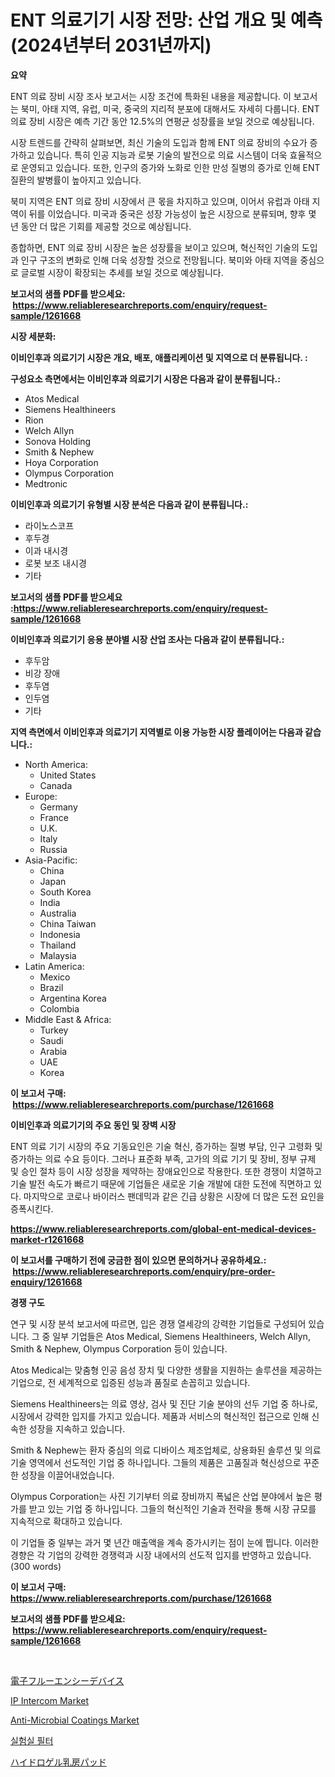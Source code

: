 <p><h1>ENT 의료기기 시장 전망: 산업 개요 및 예측 (2024년부터 2031년까지)</h1></p><p><strong>요약</strong></p>
<p><p>ENT 의료 장비 시장 조사 보고서는 시장 조건에 특화된 내용을 제공합니다. 이 보고서는 북미, 아태 지역, 유럽, 미국, 중국의 지리적 분포에 대해서도 자세히 다룹니다. ENT 의료 장비 시장은 예측 기간 동안 12.5%의 연평균 성장률을 보일 것으로 예상됩니다.</p><p>시장 트렌드를 간략히 살펴보면, 최신 기술의 도입과 함께 ENT 의료 장비의 수요가 증가하고 있습니다. 특히 인공 지능과 로봇 기술의 발전으로 의료 시스템이 더욱 효율적으로 운영되고 있습니다. 또한, 인구의 증가와 노화로 인한 만성 질병의 증가로 인해 ENT 질환의 발병률이 높아지고 있습니다.</p><p>북미 지역은 ENT 의료 장비 시장에서 큰 몫을 차지하고 있으며, 이어서 유럽과 아태 지역이 뒤를 이었습니다. 미국과 중국은 성장 가능성이 높은 시장으로 분류되며, 향후 몇 년 동안 더 많은 기회를 제공할 것으로 예상됩니다.</p><p>종합하면, ENT 의료 장비 시장은 높은 성장률을 보이고 있으며, 혁신적인 기술의 도입과 인구 구조의 변화로 인해 더욱 성장할 것으로 전망됩니다. 북미와 아태 지역을 중심으로 글로벌 시장이 확장되는 추세를 보일 것으로 예상됩니다.</p></p>
<p><strong>보고서의 샘플 PDF를 받으세요: &nbsp;<a href="https://www.reliableresearchreports.com/enquiry/request-sample/1261668">https://www.reliableresearchreports.com/enquiry/request-sample/1261668</a></strong></p>
<p><strong>시장 세분화:</strong></p>
<p><strong> 이비인후과 의료기기 시장은 개요, 배포, 애플리케이션 및 지역으로 더 분류됩니다. :</strong></p>
<p><strong>구성요소 측면에서는 이비인후과 의료기기 시장은 다음과 같이 분류됩니다.:</strong></p>
<p><ul><li>Atos Medical</li><li>Siemens Healthineers</li><li>Rion</li><li>Welch Allyn</li><li>Sonova Holding</li><li>Smith & Nephew</li><li>Hoya Corporation</li><li>Olympus Corporation</li><li>Medtronic</li></ul></p>
<p><strong> 이비인후과 의료기기 유형별 시장 분석은 다음과 같이 분류됩니다.:</strong></p>
<p><ul><li>라이노스코프</li><li>후두경</li><li>이과 내시경</li><li>로봇 보조 내시경</li><li>기타</li></ul></p>
<p><strong>보고서의 샘플 PDF를 받으세요 :<a href="https://www.reliableresearchreports.com/enquiry/request-sample/1261668">https://www.reliableresearchreports.com/enquiry/request-sample/1261668</a></strong></p>
<p><strong> 이비인후과 의료기기 응용 분야별 시장 산업 조사는 다음과 같이 분류됩니다.:</strong></p>
<p><ul><li>후두암</li><li>비강 장애</li><li>후두염</li><li>인두염</li><li>기타</li></ul></p>
<p><strong>지역 측면에서 이비인후과 의료기기 지역별로 이용 가능한 시장 플레이어는 다음과 같습니다.:</strong></p>
<p><ul>
    <li>
        North America:
        <ul>
            <li>United States</li>
            <li>Canada</li>
        </ul>
    </li>
    <li>
        Europe:
        <ul>
            <li>Germany</li>
            <li>France</li>
            <li>U.K.</li>
            <li>Italy</li>
            <li>Russia</li>
        </ul>
    </li>
    <li>
        Asia-Pacific:
        <ul>
            <li>China</li>
            <li>Japan</li>
            <li>South Korea</li>
            <li>India</li>
            <li>Australia</li>
            <li>China Taiwan</li>
            <li>Indonesia</li>
            <li>Thailand</li>
            <li>Malaysia</li>
        </ul>
    </li>
    <li>
        Latin America:
        <ul>
            <li>Mexico</li>
            <li>Brazil</li>
            <li>Argentina Korea</li>
            <li>Colombia</li>
        </ul>
    </li>
    <li>
        Middle East & Africa:
        <ul>
            <li>Turkey</li>
            <li>Saudi</li>
            <li>Arabia</li>
            <li>UAE</li>
            <li>Korea</li>
        </ul>
    </li>
    </ul></p>
<p><strong>이 보고서 구매: &nbsp;<a href="https://www.reliableresearchreports.com/purchase/1261668">https://www.reliableresearchreports.com/purchase/1261668</a></strong></p>
<p><strong>이비인후과 의료기기의 주요 동인 및 장벽 시장</strong></p>
<p><p>ENT 의료 기기 시장의 주요 기동요인은 기술 혁신, 증가하는 질병 부담, 인구 고령화 및 증가하는 의료 수요 등이다. 그러나 표준화 부족, 고가의 의료 기기 및 장비, 정부 규제 및 승인 절차 등이 시장 성장을 제약하는 장애요인으로 작용한다. 또한 경쟁이 치열하고 기술 발전 속도가 빠르기 때문에 기업들은 새로운 기술 개발에 대한 도전에 직면하고 있다. 마지막으로 코로나 바이러스 팬데믹과 같은 긴급 상황은 시장에 더 많은 도전 요인을 증폭시킨다.</p></p>
<p><strong><a href="https://www.reliableresearchreports.com/global-ent-medical-devices-market-r1261668">https://www.reliableresearchreports.com/global-ent-medical-devices-market-r1261668</a></strong></p>
<p><strong>이 보고서를 구매하기 전에 궁금한 점이 있으면 문의하거나 공유하세요.: &nbsp;<a href="https://www.reliableresearchreports.com/enquiry/pre-order-enquiry/1261668">https://www.reliableresearchreports.com/enquiry/pre-order-enquiry/1261668</a></strong></p>
<p><strong>경쟁 구도</strong></p>
<p><p>연구 및 시장 분석 보고서에 따르면, 입은 경쟁 열세강의 강력한 기업들로 구성되어 있습니다. 그 중 일부 기업들은 Atos Medical, Siemens Healthineers, Welch Allyn, Smith & Nephew, Olympus Corporation 등이 있습니다. </p><p>Atos Medical는 맞춤형 인공 음성 장치 및 다양한 생활을 지원하는 솔루션을 제공하는 기업으로, 전 세계적으로 입증된 성능과 품질로 손꼽히고 있습니다.</p><p>Siemens Healthineers는 의료 영상, 검사 및 진단 기술 분야의 선두 기업 중 하나로, 시장에서 강력한 입지를 가지고 있습니다. 제품과 서비스의 혁신적인 접근으로 인해 신속한 성장을 지속하고 있습니다.</p><p>Smith & Nephew는 환자 중심의 의료 디바이스 제조업체로, 상용화된 솔루션 및 의료 기술 영역에서 선도적인 기업 중 하나입니다. 그들의 제품은 고품질과 혁신성으로 꾸준한 성장을 이끌어내었습니다.</p><p>Olympus Corporation는 사진 기기부터 의료 장비까지 폭넓은 산업 분야에서 높은 평가를 받고 있는 기업 중 하나입니다. 그들의 혁신적인 기술과 전략을 통해 시장 규모를 지속적으로 확대하고 있습니다.</p><p>이 기업들 중 일부는 과거 몇 년간 매출액을 계속 증가시키는 점이 눈에 띕니다. 이러한 경향은 각 기업의 강력한 경쟁력과 시장 내에서의 선도적 입지를 반영하고 있습니다. (300 words)</p></p>
<p><strong>이 보고서 구매: &nbsp; <a href="https://www.reliableresearchreports.com/purchase/1261668">https://www.reliableresearchreports.com/purchase/1261668</a></strong></p>
<p><strong>보고서의 샘플 PDF를 받으세요: &nbsp;<a href="https://www.reliableresearchreports.com/enquiry/request-sample/1261668">https://www.reliableresearchreports.com/enquiry/request-sample/1261668</a></strong><strong></strong></p>
<p>&nbsp;</p>
<p><p><a href="https://github.com/bevdtkn4419963/Market-Research-Report-List-1/blob/main/717133220331.md">電子フルーエンシーデバイス</a></p><p><a href="https://github.com/globismark/Market-Research-Report-List-2/blob/main/ip-intercom-market.md">IP Intercom Market</a></p><p><a href="https://issuu.com/reportprime-2/docs/anti-microbial-coatings-market-size-2030.pptx">Anti-Microbial Coatings Market</a></p><p><a href="https://medium.com/@constantinvon/%EC%97%B0%EA%B5%AC%EC%8B%A4-%ED%95%84%ED%84%B0-%EC%8B%9C%EC%9E%A5-%EC%84%B1%EA%B3%B5%EC%A0%81%EC%9D%B8-%EB%B9%84%EC%A6%88%EB%8B%88%EC%8A%A4-%EC%A0%84%EB%9E%B5%EC%9D%98-%EC%97%B4%EC%87%A0-2031%EB%85%84%EA%B9%8C%EC%A7%80%EC%9D%98-%EC%98%88%EC%B8%A1-f54263cf585f">실험실 필터</a></p><p><a href="https://medium.com/@addyserr7687/%E3%83%8F%E3%82%A4%E3%83%89%E3%83%AD%E3%82%B8%E3%82%A7%E3%83%AB%E8%A3%BD%E3%81%AE%E3%83%96%E3%83%AC%E3%82%B9%E3%83%88%E3%83%91%E3%83%83%E3%83%89%E5%B8%82%E5%A0%B4%E3%81%AF-%E5%B8%82%E5%A0%B4%E3%82%B7%E3%82%A7%E3%82%A2-%E3%82%B5%E3%82%A4%E3%82%BA-2031%E5%B9%B4%E3%81%BE%E3%81%A7%E3%81%AE%E4%BA%88%E6%B8%AC%E3%82%92%E9%87%8D%E7%82%B9%E7%9A%84%E3%81%AB%E3%81%97%E3%81%A6%E3%81%84%E3%81%BE%E3%81%99-102f99563663">ハイドロゲル乳房パッド</a></p></p>
